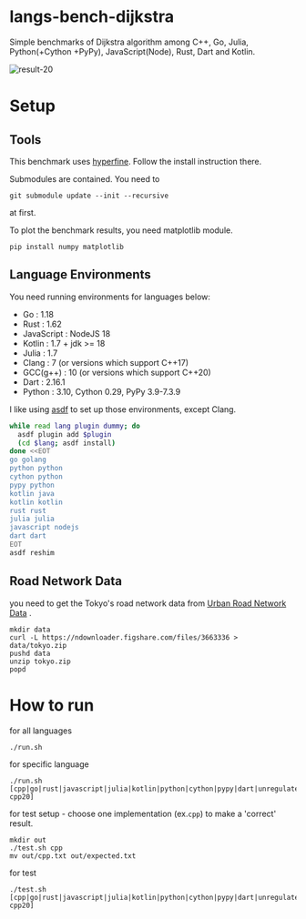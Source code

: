 # langs-bench-dijkstra
Simple benchmarks of Dijkstra algorithm among C++, Go, Julia, Python(+Cython +PyPy), JavaScript(Node), Rust, Dart and Kotlin.

![result-20](https://user-images.githubusercontent.com/2533597/179347589-1102cfbf-78e5-4a40-a7a8-b4e4e4d82ebe.png)

# Setup

## Tools

This benchmark uses [hyperfine](https://github.com/sharkdp/hyperfine). Follow the install instruction there.


Submodules are contained. You need to

```
git submodule update --init --recursive
```

 at first.

To plot the benchmark results, you need matplotlib module.

```
pip install numpy matplotlib
```

## Language Environments

You need running environments for languages below:
- Go : 1.18
- Rust : 1.62
- JavaScript : NodeJS 18
- Kotlin : 1.7 + jdk >= 18
- Julia : 1.7
- Clang : 7 (or versions which support C++17)
- GCC(g++) : 10 (or versions which support C++20)
- Dart : 2.16.1
- Python : 3.10, Cython 0.29, PyPy 3.9-7.3.9

I like using [asdf](https://asdf-vm.com/#/) to set up those environments, except Clang.

```setup.sh
while read lang plugin dummy; do
  asdf plugin add $plugin
  (cd $lang; asdf install)
done <<EOT
go golang
python python
cython python
pypy python
kotlin java
kotlin kotlin
rust rust
julia julia
javascript nodejs
dart dart
EOT
asdf reshim
```

## Road Network Data

you need to get the Tokyo's road network data from [Urban Road Network Data](https://figshare.com/articles/Urban_Road_Network_Data/2061897) .
```
mkdir data
curl -L https://ndownloader.figshare.com/files/3663336 > data/tokyo.zip
pushd data
unzip tokyo.zip
popd
```

# How to run

for all languages
```
./run.sh
```

for specific language
```
./run.sh [cpp|go|rust|javascript|julia|kotlin|python|cython|pypy|dart|unregulated-cpp20]
```

for test setup - choose one implementation (ex.`cpp`) to make a 'correct' result.
```
mkdir out
./test.sh cpp
mv out/cpp.txt out/expected.txt
```

for test
```
./test.sh [cpp|go|rust|javascript|julia|kotlin|python|cython|pypy|dart|unregulated-cpp20]
```
